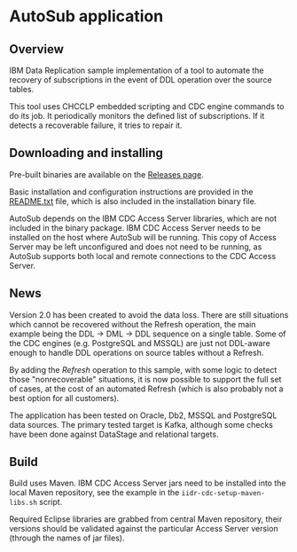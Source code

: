 # AutoSub application

## Overview

IBM Data Replication sample implementation of a tool to automate
the recovery of subscriptions in the event of DDL operation
over the source tables.

This tool uses CHCCLP embedded scripting and CDC engine commands to do its job.
It periodically monitors the defined list of subscriptions.
If it detects a recoverable failure, it tries to repair it.

## Downloading and installing

Pre-built binaries are available on the [Releases page](https://github.com/zinal/IIDR-AutoSub/releases).

Basic installation and configuration instructions are provided in the 
[README.txt](run/README.txt) file, which is also included in the
installation binary file.

AutoSub depends on the IBM CDC Access Server libraries, which are not
included in the binary package. IBM CDC Access Server needs to be installed
on the host where AutoSub will be running. This copy of Access Server
may be left unconfigured and does not need to be running, as AutoSub
supports both local and remote connections to the CDC Access Server.

## News

Version 2.0 has been created to avoid the data loss.
There are still situations which cannot be recovered without the Refresh operation,
the main example being the DDL -> DML -> DDL sequence on a single table.
Some of the CDC engines (e.g. PostgreSQL and MSSQL) are just not DDL-aware
enough to handle DDL operations on source tables without a Refresh.

By adding the *Refresh* operation to this sample, with some logic to detect
those "nonrecoverable" situations, it is now possible to support the
full set of cases, at the cost of an automated Refresh (which is also
probably not a best option for all customers).

The application has been tested on Oracle, Db2, MSSQL and PostgreSQL 
data sources. The primary tested target is Kafka, although some checks
have been done against DataStage and relational targets.

## Build

Build uses Maven. IBM CDC Access Server jars need to be installed
into the local Maven repository, see the example in the 
`iidr-cdc-setup-maven-libs.sh` script.

Required Eclipse libraries are grabbed from central Maven repository,
their versions should be validated against the particular Access Server
version (through the names of jar files).
